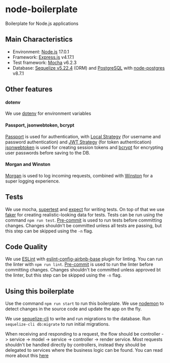 # node-boilerplate
Boilerplate for Node.js applications

## Main Characteristics

- Environment: [Node.js](https://nodejs.org/en/) 17.0.1
- Framework: [Express.js](https://expressjs.com/) v4.17.1
- Test framework: [Mocha](https://mochajs.org/) v6.2.3
- Database: [Sequelize v5.22.4](https://sequelize.org/v5/) (ORM) and [PostgreSQL](https://www.postgresql.org/) with [node-postgres](https://node-postgres.com/) v8.7.1

## Other features

#### dotenv
We use [dotenv](https://github.com/motdotla/dotenv) for environment variables

#### Passport, jsonwebtoken, bcrypt
[Passport](http://www.passportjs.org/) is used for authentication, with [Local Strategy](http://www.passportjs.org/packages/passport-local/) (for username and password authentication) and [JWT Strategy](http://www.passportjs.org/packages/passport-jwt/) (for token authentication)
[jsonwebtoken](https://github.com/auth0/node-jsonwebtoken) is used for creating session tokens and [bcrypt](https://github.com/kelektiv/node.bcrypt.js) for encrypting user passwords before saving to the DB.

#### Morgan and Winston
[Morgan](https://github.com/expressjs/morgan) is used to log incoming requests, combined with [Winston](https://github.com/winstonjs/winston) for a super logging experience.

## Tests

We use mocha, [supertest](https://github.com/visionmedia/supertest) and [expect](https://www.npmjs.com/package/expect) for writing tests. On top of that we use [faker](https://www.npmjs.com/package/faker) for creating realistic-looking data for tests. Tests can be run using the command `npm run test`. [Pre-commit](https://github.com/observing/pre-commit) is used to run tests before committing changes. Changes shouldn't be committed unless all tests are passing, but this step can be skipped using the `-n` flag.


## Code Quality

We use [ESLint](https://eslint.org/) with [eslint-config-airbnb-base](https://www.npmjs.com/package/eslint-config-airbnb-base) plugin for linting. You can run the linter with `npm run lint`. [Pre-commit](https://github.com/observing/pre-commit) is used to run the linter before committing changes. Changes shouldn't be committed unless approved bt the linter, but this step can be skipped using the `-n` flag.

## Using this boilerplate

Use the command `npm run start` to run this boilerplate. We use [nodemon](https://nodemon.io/) to detect changes in the source code and update the app on the fly.

We use [sequelize-cli](https://github.com/sequelize/cli) to write and run migrations to the database. Run `sequelize-cli db:migrate` to run initial migrations.

When receiving and responding to a request, the flow should be controller -> service -> model -> service -> controller -> render service. Most requests shouldn't be handled directly by controllers, instead they should be delegated to services where the business logic can be found. You can read more about this [here](https://medium.com/neocoast/save-time-with-a-boilerplate-project-e6323d2ab612?source=friends_link&sk=a039e11a207fb8d79068cbed36c56f3b)
